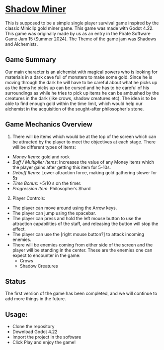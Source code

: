 # [Shadow Miner](https://photon-phantom.itch.io/shadow-miner)

This is supposed to be a simple single player survival game inspired by the classic Miniclip gold miner game. This game was made with Godot 4.22. This game was originally made by us as an entry in the Pirate Software Game Jam 15 (Summer 2024). The Theme of the game jam was Shadows and Alchemists. 

## Game Summary

Our main character is an alchemist with magical powers who is looking for materials in a dark cave full of monsters to make some gold. Since he is moving through the dark he will have to be careful about what he picks up as the items he picks up can be cursed and he has to be careful of his surroundings as while he tries to pick up items he can be ambushed by the creatures in the dark (like crows, shadow creatures etc). The idea is to be able to find enough gold within the time limit, which would help our alchemist in the acquisition of the sought-after philosopher's stone.

## Game Mechanics Overview

1. There will be items which would be at the top of the screen which can be attracted by the player to meet the objectives at each stage. There will be different types of items:
  - _Money Items_: gold and rock
  - _Buff / Multiplier Items_: Increases the value of any Money items which the player gains after getting this item for 5-10s.
  - _Debuff Items_: Lower attraction force, making gold gathering slower for 5s
  - _Time Bonus_: +5/10 s on the timer.
  - _Progression Item_: Philosopher’s Shard

2. Player Controls:
  - The player can move around using the Arrow keys. 
  - The player can jump using the spacebar. 
  - The player can press and hold the left mouse button to use the attraction capabilities of the staff, and releasing the button will stop the effect.
  - The player can use the [right mouse button?] to attack incoming enemies.
  - There will be enemies coming from either side of the screen and the player will be standing in the center.  These are the enemies one can expect to encounter in the game:
    - Crows
    - Shadow Creatures

## Status

The first version of the game has been completed, and we will continue to add more things in the future.

## Usage:

- Clone the repository
- Download Godot 4.22
- Import the project in the software
- Click Play and enjoy the game!
